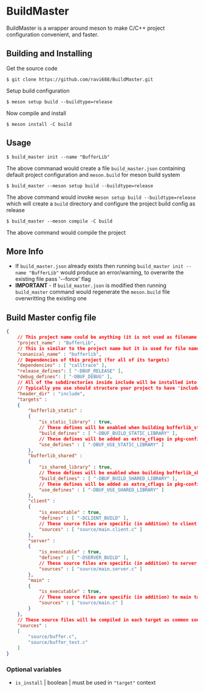 # BuildMaster
BuildMaster is a wrapper around meson to make C/C++ project configuration convenient, and faster.

## Building and Installing
Get the source code
```
$ git clone https://github.com/ravi688/BuildMaster.git
```
Setup build configuration
```
$ meson setup build --buildtype=release
```
Now compile and install
```
$ meson install -C build
```

## Usage
```
$ build_master init --name "BufferLib"
```
The above commanad would create a file `build_master.json` containing default project configuration and `meson.build` for meson build system
```
$ build_master --meson setup build --buildtype=release
```
The above command would invoke `meson setup build --buildtype=release` which will create a `build` directory and configure the project build config as release
```
$ build_master --meson compile -C build
```
The above command would compile the project

## More Info
- If `build_master.json` already exists then running `build_master init --name "BufferLib"` would produce an error/warning, to overwrite the existing file pass '--force' flag
- **IMPORTANT** - If `build_master.json` is modified then running `build_master` command would regenerate the `meson.build` file overwritting the existing one 

## Build Master config file
```json
{
	// This project name could be anything (it is not used as filename for any of the build artifacts)
	"project_name" : "BufferLib",
	// This is similar to the project name but it is used for file names, so it must form a valid file name
	"conanical_name" : "bufferlib",
	// Dependencies of this project (for all of its targets)
	"dependencies" : [ "calltrace" ],
	"release_defines": [ "-DBUF_RELEASE" ],
	"debug_defines": [ "-DBUF_DEBUG" ],
	// All of the subdirectories inside include will be installed into the environment's include directory
	// Typically you use should structure your project to have 'include/bufferlib' subdir. 
	"header_dir" : "include",
	"targets" :
	{
		"bufferlib_static" :
		{
			"is_static_library" : true,
			// These defines will be enabled when building bufferlib_static target
			"build_defines" : [ "-DBUF_BUILD_STATIC_LIBRARY" ],
			// These defines will be added as extra_cflags in pkg-config files
			"use_defines" : [ "-DBUF_USE_STATIC_LIBRARY" ]
		},
		"bufferlib_shared" : 
		{
			"is_shared_library" : true,
			// These defines will be enabled when building bufferlib_shared target
			"build_defines" : [ "-DBUF_BUILD_SHARED_LIBRARY" ],
			// These defines will be added as extra_cflags in pkg-config files
			"use_defines" : [ "-DBUF_USE_SHARED_LIBRARY" ]
		},
		"client" :
		{
			"is_executable" : true,
			"defines" : [ "-DCLIENT_BUILD" ],
			// These source files are specific (in addition) to client target
			"sources" : [ "source/main.client.c" ]
		},
		"server" :
		{
			"is_executable" : true,
			"defines" : [ "-DSERVER_BUILD" ],
			// These source files are specific (in addition) to server target
			"sources" : [ "source/main.server.c" ]
		},
		"main" :
		{
			"is_executable" : true,
			// These source files are specific (in addition) to main target
			"sources" : [ "source/main.c" ]
		}
	},
	// These source files will be compiled in each target as common source files
	"sources" :
	[
		"source/buffer.c",
		"source/buffer_test.c"
	]
}
```
### Optional variables
- `is_install`  | boolean | must be used in `"target"` context
